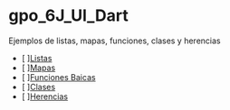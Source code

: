 # gpo_6J_Ul_Dart
Ejemplos de listas, mapas, funciones, clases y herencias
- [ ][Listas](https://dartpad.dartlang.org/)
- [ ][Mapas](https://dartpad.dartlang.org/)
- [ ][Funciones Baicas](https://dartpad.dartlang.org/v)
- [ ][Clases](https://dartpad.dartlang.org/)
- [ ][Herencias](https://dartpad.dartlang.org/)

